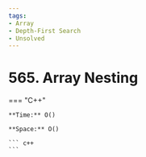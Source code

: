 ```yaml
---
tags:
- Array
- Depth-First Search
- Unsolved
---
```



# 565. Array Nesting

=== "C++"

    **Time:** O()

    **Space:** O()

    ``` c++
    ```